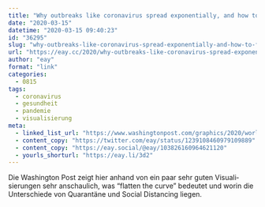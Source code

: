 ```yaml
---
title: "Why outbreaks like coronavirus spread exponentially, and how to “flatten the curve”"
date: "2020-03-15"
datetime: "2020-03-15 09:40:23"
id: "36295"
slug: "why-outbreaks-like-coronavirus-spread-exponentially-and-how-to-flatten-the-curve"
url: "https://eay.cc/2020/why-outbreaks-like-coronavirus-spread-exponentially-and-how-to-flatten-the-curve/"
author: "eay"
format: "link"
categories:
  - 0815
tags:
  - coronavirus
  - gesundheit
  - pandemie
  - visualisierung
meta:
  - linked_list_url: "https://www.washingtonpost.com/graphics/2020/world/corona-simulator/"
  - content_copy: "https://twitter.com/eay/status/1239108460979109889"
  - content_copy: "https://eay.social/@eay/103826160964621120"
  - yourls_shorturl: "https://eay.li/3d2"
---
```


Die Washington Post zeigt hier anhand von ein paar sehr guten Visuali­sierungen sehr anschaulich, was “flatten the curve” bedeutet und worin die Unterschiede von Quarantäne und Social Distancing liegen.
